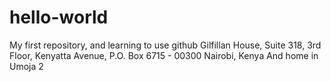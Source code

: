 hello-world
===========

My first repository, and learning to use github
    Gilfillan House, Suite 318, 3rd Floor, Kenyatta Avenue, P.O. Box 6715 - 00300
    Nairobi, Kenya
And home in Umoja 2
